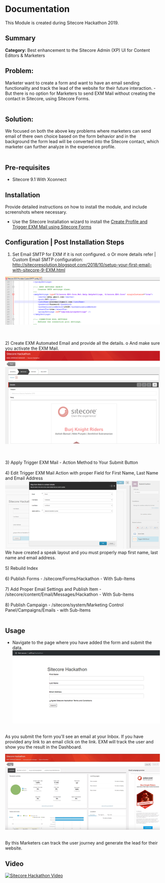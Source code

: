 # Documentation

This Module is created during Sitecore Hackathon 2019.

## Summary

**Category:** Best enhancement to the Sitecore Admin (XP) UI for Content Editors & Marketers

## Problem: 
Marketer want to create a form and want to have an email sending functionality and track the lead of the website for their future interaction.
    -	But there is no option for Marketers to send EXM Mail without creating the contact in Sitecore, using Sitecore Forms.
<br><br>
## Solution:
We focused on both the above key problems where marketers can send email of there own choice based on the form behavior and in the background the form lead will be converted into the Sitecore contact, which marketer can further analyze in the experience profile.
<br><br>

## Pre-requisites

- Sitecore 9.1 With Xconnect

## Installation

Provide detailed instructions on how to install the module, and include screenshots where necessary.

* Use the Sitecore Installation wizard to install the [Create Profile and Trigger EXM Mail using Sitecore Forms](https://github.com/Sitecore-Hackathon/2019-Burj-Knight-Riders/blob/master/SitecorePackage/Create%20Profile%20and%20Trigger%20EXM%20Mail%20using%20Sitecore-0.1.zip)

## Configuration | Post Installation Steps

1)	Set Email SMTP for EXM if it is not configured.
    o	Or more details refer | Custom Email SMTP configuration: http://sitecoresolution.blogspot.com/2018/10/setup-your-first-email-with-sitecore-9-EXM.html

![Alt text](/Screenshots/Hackathon01.png?raw=true "Sitecore Hackathon")

<br><br>
2)	Create EXM Automated Email and provide all the details.
    o	And make sure you activate the EXM Mail.
![Alt text](/Screenshots/Hackathon02.png?raw=true "Sitecore Hackathon")

<br><br>
3)	Apply Trigger EXM Mail - Action Method to Your Submit Button<br><br>
4)	Edit Trigger EXM Mail Action with proper Field for First Name, Last Name and Email Address
![Alt text](/Screenshots/Hackathon03.png?raw=true "Sitecore Hackathon")
We have created a speak layout and you must properly map first name, last name and email address.
<br><br>
5) Rebuild Index <br><br>
6) Publish Forms
    - /sitecore/Forms/Hackathon - With Sub-Items
<br><br>
7) Add Proper Email Settings and Publish Item
	- /sitecore/content/Email/Messages/Hackathon - With Sub-Items
    <br><br>
8) Publish Campaign
    - /sitecore/system/Marketing Control Panel/Campaigns/Emails - with Sub-Items
    <br><br>

## Usage

- Navigate to the page where you have added the form and submit the data.
![Alt text](/Screenshots/Hackathon04.png?raw=true "Sitecore Hackathon")
<br>
As you submit the form you'll see an email at your Inbox. If you have provided any link to an email click on the link. EXM will track the user and show you the result in the Dashboard. <br>

![Alt text](/Screenshots/Hackathon05.png?raw=true "Sitecore Hackathon")

<br>
By this Marketers can track the user journey and generate the lead for their website.

## Video

[![Sitecore Hackathon Video](http://i3.ytimg.com/vi/3BPf0Uvzbg0/maxresdefault.jpg)](https://www.youtube.com/watch?v=3BPf0Uvzbg0)
